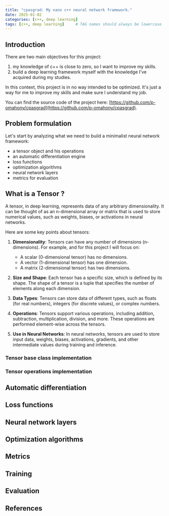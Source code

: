 ```yaml
---
title: "cpasgrad: My nano c++ neural network framework."
date: 2025-01-02
categories: [c++, deep learning]
tags: [c++, deep learning]     # TAG names should always be lowercase
---
```


## Introduction   

There are two main objectives for this project:      
1. my knowledge of c++ is close to zero, so I want to improve my skills.     
2. build a deep learning framework myself with the knowledge I've acquired during my studies.      

In this context, this project is in no way intended to be optimized. It's just a way for me to improve my skills and make sure I understand my job.     

You can find the source code of the project here: [https://github.com/p-omahony/cpasgrad](https://github.com/p-omahony/cpasgrad).

## Problem formulation

Let's start by analyzing what we need to build a minimalist neural network framework: 
- a tensor object and his operations  
- an automatic differentiation engine       
- loss functions      
- optimization algorithms     
- neural network layers     
- metrics for evaluation

## What is a Tensor ?

A tensor, in deep learning, represents data of any arbitrary dimensionality. It can be thought of as an n-dimensional array or matrix that is used to store
numerical values, such as weights, biases, or activations in neural networks.          

Here are some key points about tensors:        

1. **Dimensionality**: Tensors can have any number of dimensions (n-dimensions). For example, and for this project I will focus on:               
   - A scalar (0-dimensional tensor) has no dimensions.     
   - A vector (1-dimensional tensor) has one dimension.      
   - A matrix (2-dimensional tensor) has two dimensions.       

2. **Size and Shape**: Each tensor has a specific size, which is defined by its shape. The shape of a tensor is a tuple that specifies the number of elements along each dimension.

3. **Data Types**: Tensors can store data of different types, such as floats (for real numbers), integers (for discrete values), or complex numbers.

4. **Operations**: Tensors support various operations, including addition, subtraction, multiplication, division, and more. These operations are performed element-wise across the
tensors.

5. **Use in Neural Networks**: In neural networks, tensors are used to store input data, weights, biases, activations, gradients, and other intermediate values during training and
inference.

### Tensor base class implementation

### Tensor operations implementation

## Automatic differentiation

## Loss functions

## Neural network layers

## Optimization algorithms

## Metrics

## Training

## Evaluation

## References

